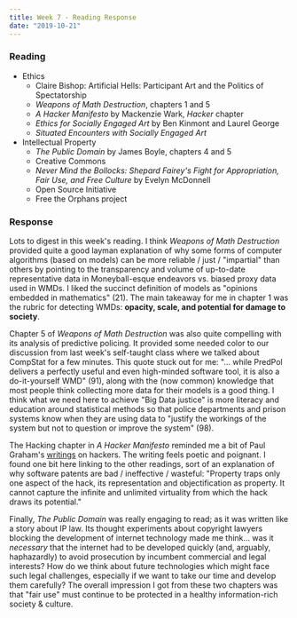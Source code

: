 ```yaml
---
title: Week 7 - Reading Response
date: "2019-10-21"
---
```


### Reading

-   Ethics
    -   Claire Bishop: Artificial Hells: Participant Art and the Politics of Spectatorship
    -   _Weapons of Math Destruction_, chapters 1 and 5
    -   _A Hacker Manifesto_ by Mackenzie Wark, _Hacker_ chapter
    -   _Ethics for Socially Engaged Art_ by Ben Kinmont and Laurel George
    -   _Situated Encounters with Socially Engaged Art_
-   Intellectual Property
    -   _The Public Domain_ by James Boyle, chapters 4 and 5
    -   Creative Commons
    -   _Never Mind the Bollocks: Shepard Fairey's Fight for Appropriation, Fair Use, and Free Culture_ by Evelyn McDonnell
    -   Open Source Initiative
    -   Free the Orphans project

### Response

Lots to digest in this week's reading. I think _Weapons of Math Destruction_ provided quite a good layman explanation of why some forms of computer algorithms (based on models) can be more reliable / just / "impartial" than others by pointing to the transparency and volume of up-to-date representative data in Moneyball-esque endeavors vs. biased proxy data used in WMDs. I liked the succinct definition of models as "opinions embedded in mathematics" (21). The main takeaway for me in chapter 1 was the rubric for detecting WMDs: **opacity, scale, and potential for damage to society**.

Chapter 5 of _Weapons of Math Destruction_ was also quite compelling with its analysis of predictive policing. It provided some needed color to our discussion from last week's self-taught class where we talked about CompStat for a few minutes. This quote stuck out for me: "... while PredPol delivers a perfectly useful and even high-minded software tool, it is also a do-it-yourself WMD" (91), along with the (now common) knowledge that most people think collecting more data for their models is a good thing. I think what we need here to achieve "Big Data justice" is more literacy and education around statistical methods so that police departments and prison systems know when they are using data to "justify the workings of the system but not to question or improve the system" (98).

The Hacking chapter in _A Hacker Manifesto_ reminded me a bit of Paul Graham's [writings](http://www.paulgraham.com/articles.html) on hackers. The writing feels poetic and poignant. I found one bit here linking to the other readings, sort of an explanation of why software patents are bad / ineffective / wasteful: "Property traps only one aspect of the hack, its representation and objectification as property. It cannot capture the infinite and unlimited virtuality from which the hack draws its potential."

Finally, _The Public Domain_ was really engaging to read; as it was written like a story about IP law. Its thought experiments about copyright lawyers blocking the development of internet technology made me think... was it _necessary_ that the internet had to be developed quickly (and, arguably, haphazardly) to avoid prosecution by incumbent commercial and legal interests? How do we think about future technologies which might face such legal challenges, especially if we want to take our time and develop them carefully? The overall impression I got from these two chapters was that "fair use" must continue to be protected in a healthy information-rich society & culture.
